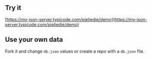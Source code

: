 ## Try it

[https://my-json-server.typicode.com/pieliedie/demo](https://my-json-server.typicode.com/pieliedie/demo)

## Use your own data

Fork it and change `db.json` values or create a repo with a `db.json` file.
